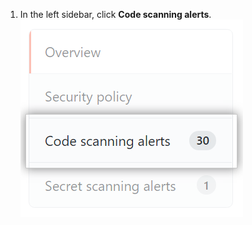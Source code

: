 1. In the left sidebar, click **Code scanning alerts**. !["Code scanning alerts" tab](/assets/images/help/repository/sidebar-code-scanning-alerts.png)
